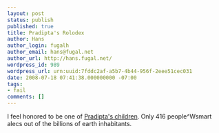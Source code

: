```yaml
---
layout: post
status: publish
published: true
title: Pradipta's Rolodex
author: Hans
author_login: fugalh
author_email: hans@fugal.net
author_url: http://hans.fugal.net/
wordpress_id: 989
wordpress_url: urn:uuid:7fddc2af-a5b7-4b44-956f-2eee51cec031
date: 2008-07-18 07:41:38.000000000 -07:00
tags:
- fail
comments: []
---
```

<p>I feel honored to be one of <a href="http://blog.reverberate.org/2008/07/17/416-random-people-with-ror-on-their-resume-reply-all-reverse-flash-mob/">Pradipta's children</a>. Only 416 people^Wsmart alecs out of the billions of earth inhabitants.</p>
